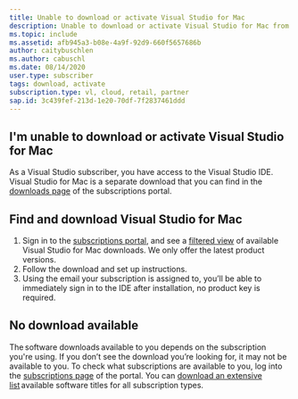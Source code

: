 ```yaml
---
title: Unable to download or activate Visual Studio for Mac
description: Unable to download or activate Visual Studio for Mac from Visual Studio Subscriptions
ms.topic: include
ms.assetid: afb945a3-b08e-4a9f-92d9-660f5657686b
author: caitybuschlen
ms.author: cabuschl
ms.date: 08/14/2020
user.type: subscriber
tags: download, activate
subscription.type: vl, cloud, retail, partner
sap.id: 3c439fef-213d-1e20-70df-7f2837461ddd
---
```


## I'm unable to download or activate Visual Studio for Mac

As a Visual Studio subscriber, you have access to the Visual Studio IDE. Visual Studio for Mac is a separate download that you can find in the [downloads page](https://my.visualstudio.com/Downloads) of the subscriptions portal.  

## Find and download Visual Studio for Mac 
1. Sign in to the [subscriptions portal](https://my.visualstudio.com/benefits), and see a [filtered view](https://my.visualstudio.com/Downloads?q=Visual%20Studio%20for%20mac&pgroup=) of available Visual Studio for Mac downloads. We only offer the latest product versions. 
2. Follow the download and set up instructions. 
1. Using the email your subscription is assigned to, you’ll be able to immediately sign in to the IDE after installation, no product key is required.

## No download available 
The software downloads available to you depends on the subscription you're using. If you don’t see the download you’re looking for, it may not be available to you. To check what subscriptions are available to you, log into the [subscriptions page](https://my.visualstudio.com/subscriptions) of the portal. You can [download an extensive list](https://download.microsoft.com/download/1/5/4/15454442-CF17-47B9-A65D-DF84EF88511B/Visual_Studio_by_Subscription_Level.xlsx) available software titles for all subscription types.